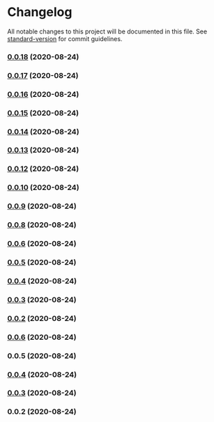 # Changelog

All notable changes to this project will be documented in this file. See [standard-version](https://github.com/conventional-changelog/standard-version) for commit guidelines.

### [0.0.18](https://github.com/ChrisRobston/fucking-package/compare/v0.0.17...v0.0.18) (2020-08-24)

### [0.0.17](https://github.com/ChrisRobston/fucking-package/compare/v0.0.16...v0.0.17) (2020-08-24)

### [0.0.16](https://github.com/ChrisRobston/fucking-package/compare/v0.0.15...v0.0.16) (2020-08-24)

### [0.0.15](https://github.com/ChrisRobston/fucking-package/compare/v0.0.14...v0.0.15) (2020-08-24)

### [0.0.14](https://github.com/ChrisRobston/fucking-package/compare/v0.0.13...v0.0.14) (2020-08-24)

### [0.0.13](https://github.com/ChrisRobston/fucking-package/compare/v0.0.12...v0.0.13) (2020-08-24)

### [0.0.12](https://github.com/ChrisRobston/fucking-package/compare/v0.0.11...v0.0.12) (2020-08-24)

### [0.0.10](https://github.com/ChrisRobston/fucking-package/compare/v0.0.9...v0.0.10) (2020-08-24)

### [0.0.9](https://github.com/ChrisRobston/fucking-package/compare/v0.0.8...v0.0.9) (2020-08-24)

### [0.0.8](https://github.com/ChrisRobston/fucking-package/compare/v0.0.4...v0.0.8) (2020-08-24)

### [0.0.6](https://github.com/ChrisRobston/fucking-package/compare/v0.0.4...v0.0.6) (2020-08-24)

### [0.0.5](https://github.com/ChrisRobston/fucking-package/compare/v0.0.4...v0.0.5) (2020-08-24)

### [0.0.4](https://fucking-github///compare/v0.0.3...v0.0.4) (2020-08-24)

### [0.0.3](https://fucking-github///compare/v0.0.2...v0.0.3) (2020-08-24)

### [0.0.2](https://fucking-github///compare/v0.0.6...v0.0.2) (2020-08-24)

### [0.0.6](https://fucking-github///compare/v0.0.5...v0.0.6) (2020-08-24)

### 0.0.5 (2020-08-24)

### [0.0.4](https://github.com/ChrisRobston/fucking-package/compare/v0.0.3...v0.0.4) (2020-08-24)

### [0.0.3](https://github.com/ChrisRobston/fucking-package/compare/v0.0.2...v0.0.3) (2020-08-24)

### 0.0.2 (2020-08-24)
